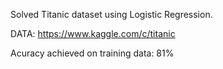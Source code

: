 Solved Titanic dataset using Logistic Regression.

DATA: https://www.kaggle.com/c/titanic

Acuracy achieved on training data: 81%

